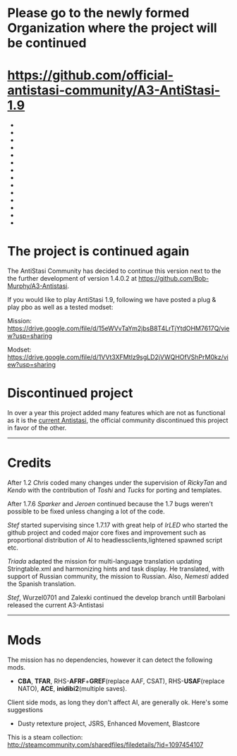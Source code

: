 # Please go to the newly formed Organization where the project will be continued
# https://github.com/official-antistasi-community/A3-AntiStasi-1.9
-
-
-
-
-
-
-
-
-
-
-
-
-
-
# The project is continued again

The AntiStasi Community has decided to continue this version next to the the further development of version 1.4.0.2 at https://github.com/Bob-Murphy/A3-Antistasi.

If you would like to play AntiStasi 1.9, following we have posted a plug & play pbo as well as a tested modset:

Mission: https://drive.google.com/file/d/15eWVvTaYm2jbsB8T4LrTjYtdOHM7617Q/view?usp=sharing

Modset: https://drive.google.com/file/d/1VVt3XFMtIz9sgLD2jVWQHOfVShPrM0kz/view?usp=sharing

# Discontinued project

In over a year this project added many features which are not as functional as it is the [current Antistasi](https://github.com/A3Antistasi/Antistasi-WotP), the official community discontinued this project in favor of the other.

---

# Credits

After 1.2 *Chris* coded many changes under the supervision of *RickyTan* and *Kendo* with the contribution of *Toshi* and *Tucks* for porting and templates.

After 1.7.6 *Sparker* and *Jeroen* continued because the 1.7 bugs weren't possible to be fixed unless changing a lot of the code.

*Stef* started supervising since 1.7.17 with great help of *IrLED* who started the github project and coded major core fixes and improvement such as proportional distribution of AI to headlessclients,lightened spawned script etc.

*Triada* adapted the mission for multi-language translation updating Stringtable.xml and harmonizing hints and task display. He translated, with support of Russian community, the mission to Russian. Also, *Nemesti* added the Spanish translation.

*Stef*, Wurzel0701 and Zalexki continued the develop branch untill Barbolani released the current A3-Antistasi

---

# Mods

The mission has no dependencies, however it can detect the following mods.
* **CBA**, **TFAR**, RHS-**AFRF**+**GREF**(replace AAF, CSAT), RHS-**USAF**(replace NATO), **ACE**, **inidibi2**(multiple saves).

Client side mods, as long they don't affect AI, are generally ok. Here's some suggestions
* Dusty retexture project, JSRS, Enhanced Movement, Blastcore

This is a steam collection: http://steamcommunity.com/sharedfiles/filedetails/?id=1097454107
